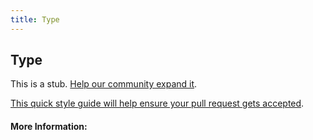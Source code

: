 ```yaml
---
title: Type
---
```


## Type

This is a stub. [Help our community expand it](https://github.com/freecodecamp/guides/tree/master/src/pages/articles/css/selectors/general/type/index.md).

[This quick style guide will help ensure your pull request gets accepted](https://github.com/freeCodeCamp/guides/blob/master/README.md).

<!-- The article goes here, in GitHub-flavored Markdown. Feel free to add YouTube videos, images, and CodePen/JSBin embeds  -->

#### More Information:
<!-- Please add any articles you think might be helpful to read before writing the article -->


